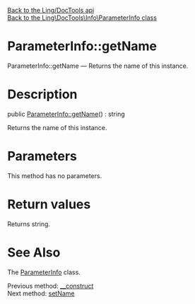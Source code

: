 [Back to the Ling/DocTools api](https://github.com/lingtalfi/DocTools/blob/master/doc/api/Ling/DocTools.md)<br>
[Back to the Ling\DocTools\Info\ParameterInfo class](https://github.com/lingtalfi/DocTools/blob/master/doc/api/Ling/DocTools/Info/ParameterInfo.md)


ParameterInfo::getName
================



ParameterInfo::getName — Returns the name of this instance.




Description
================


public [ParameterInfo::getName](https://github.com/lingtalfi/DocTools/blob/master/doc/api/Ling/DocTools/Info/ParameterInfo/getName.md)() : string




Returns the name of this instance.




Parameters
================

This method has no parameters.


Return values
================

Returns string.








See Also
================

The [ParameterInfo](https://github.com/lingtalfi/DocTools/blob/master/doc/api/Ling/DocTools/Info/ParameterInfo.md) class.

Previous method: [__construct](https://github.com/lingtalfi/DocTools/blob/master/doc/api/Ling/DocTools/Info/ParameterInfo/__construct.md)<br>Next method: [setName](https://github.com/lingtalfi/DocTools/blob/master/doc/api/Ling/DocTools/Info/ParameterInfo/setName.md)<br>

